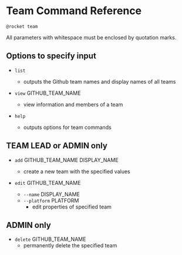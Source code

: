 # Team Command Reference

`@rocket team`

All parameters with whitespace must be enclosed by quotation marks.

## Options to specify input

* `list`
    * outputs the Github team names and display names of all teams

* `view` GITHUB_TEAM_NAME
    * view information and members of a team

* `help`
    * outputs options for team commands

## TEAM LEAD or ADMIN only

* `add` GITHUB_TEAM_NAME DISPLAY_NAME
    * create a new team with the specified values

* `edit` GITHUB_TEAM_NAME
    * `--name` DISPLAY_NAME
    * `--platform` PLATFORM
        * edit properties of specified team

## ADMIN only

* `delete` GITHUB_TEAM_NAME
    * permanently delete the specified team
